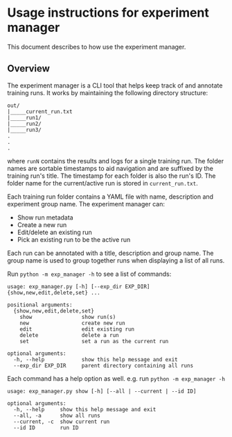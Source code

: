 # Usage instructions for experiment manager
This document describes to how use the experiment manager.

## Overview
The experiment manager is a CLI tool that helps keep track of and annotate training runs. It works by maintaining the following directory structure:
```
out/
|_____current_run.txt
|_____run1/
|_____run2/
|_____run3/
.
.
.
```
where `runN` contains the results and logs for a single training run. The folder names are sortable timestamps to aid navigation and are suffixed by the training run's title. The timestamp for each folder is also the run's ID. The folder name for the current/active run is stored in `current_run.txt`.

Each training run folder contains a YAML file with name, description and experiment group name. The experiment manager can:
- Show run metadata
- Create a new run
- Edit/delete an existing run
- Pick an existing run to be the active run

Each run can be annotated with a title, description and group name. The group name is used to group together runs when displaying a list of all runs.

Run `python -m exp_manager -h` to see a list of commands:
```
usage: exp_manager.py [-h] [--exp_dir EXP_DIR] {show,new,edit,delete,set} ...

positional arguments:
  {show,new,edit,delete,set}
    show                show run(s)
    new                 create new run
    edit                edit existing run
    delete              delete a run
    set                 set a run as the current run

optional arguments:
  -h, --help            show this help message and exit
  --exp_dir EXP_DIR     parent directory containing all runs
```

Each command has a help option as well. e.g. run `python -m exp_manager -h`
```
usage: exp_manager.py show [-h] [--all | --current | --id ID]

optional arguments:
  -h, --help     show this help message and exit
  --all, -a      show all runs
  --current, -c  show current run
  --id ID        run ID
```
